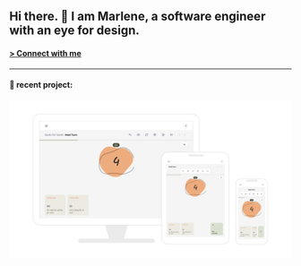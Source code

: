 ## Hi there. 👋 I am Marlene, a software engineer with an eye for design. 

#### [> Connect with me](https://www.linkedin.com/in/marlene-goedecke/) 
<hr>

#### 🔭 recent project: 

[![stitchmate image](./images/sm-slides-responsive.001.png)](https://github.com/marlenegoed/stitchmate)


